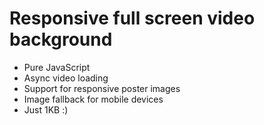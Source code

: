 # Responsive full screen video background

* Pure JavaScript
* Async video loading
* Support for responsive poster images
* Image fallback for mobile devices
* Just 1KB :)


